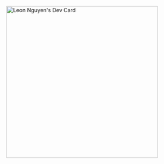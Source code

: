 <a href="https://app.daily.dev/Leon0102"><img src="https://api.daily.dev/devcards/4caebf0db42646f6b62fadb8eeb09a11.png?r=b65" width="400" alt="Leon Nguyen's Dev Card"/></a>
